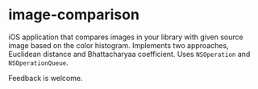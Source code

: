 # image-comparison
iOS application that compares images in your library with given source image based on the color histogram. 
Implements two approaches, Euclidean distance and Bhattacharyaa coefficient. 
Uses `NSOperation` and `NSOperationQueue`.

Feedback is welcome.
